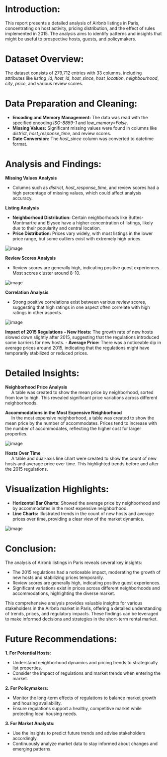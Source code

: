 # Introduction:
This report presents a detailed analysis of Airbnb listings in Paris, concentrating on host activity, pricing distribution, and the effect of rules implemented in 2015. The analysis aims to identify patterns and insights that might be useful to prospective hosts, guests, and policymakers.
# Dataset Overview:
The dataset consists of 279,712 entries with 33 columns, including attributes like *listing_id*, *host_id*, *host_since*, *host_location*, *neighbourhood*, *city*, *price*, and various review scores.
# Data Preparation and Cleaning:
- **Encoding and Memory Management:** The data was read with the specified encoding *ISO-8859-1* and *low_memory=False*.
- **Missing Values:** Significant missing values were found in columns like *district*, *host_response_time*, and review scores.
- **Date Conversion:** The *host_since* column was converted to datetime format.
# Analysis and Findings:
**Missing Values Analysis**
-	Columns such as *district*, *host_response_time*, and review scores had a high percentage of missing values, which could affect analysis accuracy.

**Listing Analysis**
-	**Neighborhood Distribution:** Certain neighborhoods like Buttes-Montmartre and Elysee have a higher concentration of listings, likely due to their popularity and central location.
-	**Price Distribution:** Prices vary widely, with most listings in the lower price range, but some outliers exist with extremely high prices.

![image](https://github.com/deborahodunlami/Portfolio-Projects/assets/26973838/9e65930b-5465-4fe0-b567-d35b3d297992)

**Review Scores Analysis**
-	Review scores are generally high, indicating positive guest experiences. Most scores cluster around 8-10.

![image](https://github.com/deborahodunlami/Portfolio-Projects/assets/26973838/d96cb636-c1d0-4191-8eb0-84b53fed325e)

**Correlation Analysis**
-	Strong positive correlations exist between various review scores, suggesting that high ratings in one aspect often correlate with high ratings in other aspects.

![image](https://github.com/deborahodunlami/Portfolio-Projects/assets/26973838/fd66b08f-1b15-4670-9e64-c090dc0d5414)

**Impact of 2015 Regulations**
**-	New Hosts:** The growth rate of new hosts slowed down slightly after 2015, suggesting that the regulations introduced some barriers for new hosts.
**-	Average Price:** There was a noticeable dip in average prices around 2015, indicating that the regulations might have temporarily stabilized or reduced prices.  
# Detailed Insights:
**Neighborhood Price Analysis**  
&nbsp;&nbsp;&nbsp;&nbsp; A table was created to show the mean price by neighborhood, sorted from low to high. This revealed significant price variations across different neighborhoods.  
  
**Accommodations in the Most Expensive Neighborhood**  
&nbsp;&nbsp;&nbsp;&nbsp; In the most expensive neighborhood, a table was created to show the mean price by the number of accommodates. Prices tend to increase with the number of accommodates, reflecting the higher cost for larger properties.  

![image](https://github.com/deborahodunlami/Portfolio-Projects/assets/26973838/19c66a94-2226-40f4-b103-3347899cfc5f)


**Hosts Over Time**  
&nbsp;&nbsp;&nbsp;&nbsp; A table and dual-axis line chart were created to show the count of new hosts and average price over time. This highlighted trends before and after the 2015 regulations.  
# Visualization Highlights:
- **Horizontal Bar Charts:** Showed the average price by neighborhood and by accommodates in the most expensive neighborhood.  
- **Line Charts:** Illustrated trends in the count of new hosts and average prices over time, providing a clear view of the market dynamics.

![image](https://github.com/deborahodunlami/Portfolio-Projects/assets/26973838/9d4ccafb-b300-4f09-abfe-0aea7d7a0222)

# Conclusion:
The analysis of Airbnb listings in Paris reveals several key insights:
-	The 2015 regulations had a noticeable impact, moderating the growth of new hosts and stabilizing prices temporarily.
-	Review scores are generally high, indicating positive guest experiences.
-	Significant variations exist in prices across different neighborhoods and accommodations, highlighting the diverse market.

This comprehensive analysis provides valuable insights for various stakeholders in the Airbnb market in Paris, offering a detailed understanding of trends, prices, and regulatory impacts. These findings can be leveraged to make informed decisions and strategies in the short-term rental market.
# Future Recommendations:
**1.	For Potential Hosts:**
-	Understand neighborhood dynamics and pricing trends to strategically list properties.
-	Consider the impact of regulations and market trends when entering the market.

**2.	For Policymakers:**
-	Monitor the long-term effects of regulations to balance market growth and housing availability.
-	Ensure regulations support a healthy, competitive market while protecting local housing needs.

**3.	For Market Analysts:**
-	Use the insights to predict future trends and advise stakeholders accordingly.
-	Continuously analyze market data to stay informed about changes and emerging patterns.
